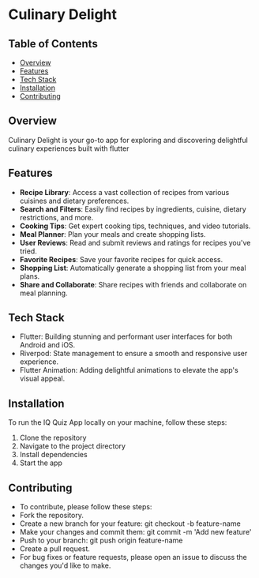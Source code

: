 # Culinary Delight
## Table of Contents
- [Overview](#overview)
- [Features](#features)
- [Tech Stack](#tech-stack)
- [Installation](#installation)
- [Contributing](#contributing)

## Overview

Culinary Delight is your go-to app for exploring and discovering delightful culinary experiences built with flutter
## Features
- **Recipe Library**: Access a vast collection of recipes from various cuisines and dietary preferences.
- **Search and Filters**: Easily find recipes by ingredients, cuisine, dietary restrictions, and more.
- **Cooking Tips**: Get expert cooking tips, techniques, and video tutorials.
- **Meal Planner**: Plan your meals and create shopping lists.
- **User Reviews**: Read and submit reviews and ratings for recipes you've tried.
- **Favorite Recipes**: Save your favorite recipes for quick access.
- **Shopping List**: Automatically generate a shopping list from your meal plans.
- **Share and Collaborate**: Share recipes with friends and collaborate on meal planning.

## Tech Stack
- Flutter: Building stunning and performant user interfaces for both Android and iOS.
- Riverpod: State management to ensure a smooth and responsive user experience.
- Flutter Animation: Adding delightful animations to elevate the app's visual appeal.

## Installation
To run the IQ Quiz App locally on your machine, follow these steps:
1. Clone the repository
2. Navigate to the project directory
3. Install dependencies
4. Start the app

## Contributing
- To contribute, please follow these steps:
- Fork the repository.
- Create a new branch for your feature: git checkout -b feature-name
- Make your changes and commit them: git commit -m 'Add new feature'
- Push to your branch: git push origin feature-name
- Create a pull request.
- For bug fixes or feature requests, please open an issue to discuss the changes you'd like to make.
   
